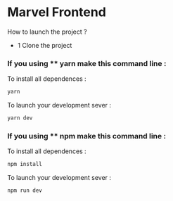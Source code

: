 # Marvel Frontend

How to launch the project ?

- 1 Clone the project

### If you using \*\* yarn make this command line :

To install all dependences :

```bash
yarn
```

To launch your development sever :

```bash
yarn dev
```

### If you using \*\* npm make this command line :

To install all dependences :

```bash
npm install
```

To launch your development sever :

```bash
npm run dev
```
